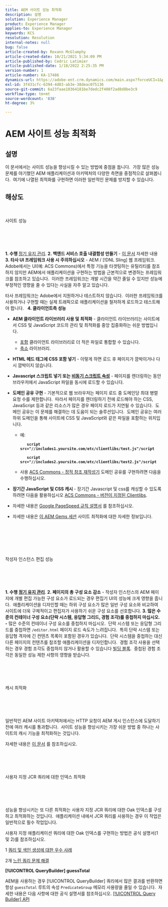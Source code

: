 ```yaml
---
title: AEM 사이트 성능 최적화
description: 설명
solution: Experience Manager
product: Experience Manager
applies-to: Experience Manager
keywords: KCS
resolution: Resolution
internal-notes: null
bug: false
article-created-by: Roxann McGlumphy
article-created-date: 10/21/2021 5:34:09 PM
article-published-by: Cedric Latimier
article-published-date: 1/18/2022 2:25:35 PM
version-number: 1
article-number: KA-17486
dynamics-url: https://adobe-ent.crm.dynamics.com/main.aspx?forceUCI=1&pagetype=entityrecord&etn=knowledgearticle&id=a788e014-9532-ec11-b6e5-000d3a5ba97a
exl-id: 3f431cfc-6394-4d03-ab3e-38deac075136
source-git-commit: 6a23faae10364181be7dedc2f408f2ad8d8be3c9
workflow-type: tm+mt
source-wordcount: '838'
ht-degree: 3%

---
```


# AEM 사이트 성능 최적화

## 설명


이 문서에서는 사이트 성능을 향상시킬 수 있는 방법에 중점을 둡니다.  가장 많은 성능 문제를 야기했던 AEM 애플리케이션과 아키텍처의 다양한 측면을 중점적으로 살펴봅니다.  여기에 나열된 최적화를 구현하면 이러한 일반적인 문제를 방지할 수 있습니다.


## 해상도

<br><br>사이트 성능<br><br><br><br> <br><br>
<b>1. 수행 </b>[정기 유지 관리](https://helpx.adobe.com/experience-manager/kb/AEM6-Maintenance-Guide.html).
<b>2. 백엔드 서비스 호출 내결함성 만들기</b> - [이 문서](https://helpx.adobe.com/experience-manager/kb/backend-web-service-call-blocking-threads-AEM.html) 자세한 내용
<b>3. 타사 UI 프레임워크 사용 시 주의하십시오</b> - AEM / [!DNL Sling] 웹 프레임워크.  Adobe에서는 UI(예: ACS Commons)에서 특정 기능을 타겟팅하는 유틸리티를 참조하지 않지만 AEM에서 애플리케이션을 구현하는 방법을 근본적으로 변경하는 프레임워크를 참조하고 있습니다.  이러한 프레임워크는 개발 시간을 약간 줄일 수 있지만 성능에 부정적인 영향을 줄 수 있다는 사실을 자주 알고 있습니다.

타사 프레임워크는 Adobe에서 지원하거나 테스트하지 않습니다.  이러한 프레임워크를 사용하거나 구현할 때는 실제 트래픽으로 애플리케이션을 철저하게 로드하고 테스트해야 합니다.  
<b>4. 클라이언트측 성능</b>

- <b>AEM 클라이언트 라이브러리 사용 및 최적화</b> - 클라이언트 라이브러리는 사이트에서 CSS 및 JavaScript 코드의 관리 및 최적화를 중앙 집중화하는 쉬운 방법입니다.

   - [포함](https://helpx.adobe.com/kr/experience-manager/6-3/sites/developing/using/clientlibs.html) 클라이언트 라이브러리로 더 적은 파일로 통합할 수 있습니다.
   - [축소](https://helpx.adobe.com/experience-manager/6-3/sites/developing/using/clientlibs.html) 라이브러리.
- <b>HTML 헤드 태그에 CSS 포함 넣기</b> - 이렇게 하면 로드 후 페이지가 깜박이거나 다시 깜박이지 않습니다.
- <b>Javascript 스크립트 넣기 또는 [비동기 스크립트 속성](https://github.com/nateyolles/aem-clientlib-async)</b> - 페이지를 렌더링하는 동안 브라우저에서 JavaScript 파일을 동시에 로드할 수 있습니다.
- <b>도메인 공유 구현</b> - 기본적으로 웹 브라우저는 페이지 로드 중 도메인당 최대 병렬 요청 수를 제한합니다.  따라서 페이지를 렌더링하기 전에 로드해야 하는 CSS, JavaScript 등과 같은 리소스가 많은 경우 페이지 로드가 지연될 수 있습니다.  도메인 공유는 이 문제를 해결하는 데 도움이 되는 솔루션입니다.  도메인 공유는 여러 하위 도메인을 통해 사이트에 CSS 및 JavaScript와 같은 파일을 포함하는 위치입니다.

   - 예:

      <b>

      ```
         script src="//includes1.yoursite.com/etc/clientlibs/test.js"/script
      
         script src="//includes2.yoursite.com/etc/clientlibs/test2.js"/script
      ```


      </b>
   - 사용 [ACS Commons - 정적 참조 재작성기](https://adobe-consulting-services.github.io/acs-aem-commons/features/utils-and-apis/static-reference-rewriter/index.html) 도메인 공유를 구현하려면 다음을 수행하십시오.
- <b>장기간 JavaScript 및 CSS 캐시 </b>- 장기간 Javascript 및 css를 캐싱할 수 있도록 하려면 다음을 활용하십시오 [ACS Commons - 버전이 지정된 Clientlibs](https://adobe-consulting-services.github.io/acs-aem-commons/features/versioned-clientlibs/index.html).
- 자세한 내용은 [Google PageSpeed 규칙 설명서](https://developers.google.com/speed/docs/insights/rules) 를 참조하십시오.
- 자세한 내용은 [이 AEM Gems 세션](https://docs.adobe.com/ddc/en/gems/aem-web-performance.html) 사이트 최적화에 대한 자세한 정보입니다.

<br><br><br><br> <br><br>작성자 인스턴스 편집 성능<br><br><br><br> <br><br>
<b>1. 수행 [정기 유지 관리](https://helpx.adobe.com/experience-manager/kb/AEM6-Maintenance-Guide.html)</b>.
<b>2. 페이지의 총 구성 요소 감소</b> - 작성자 인스턴스의 AEM 페이지에 개별 편집 가능한 구성 요소가 로드되는 경우 편집기 UI의 성능에 크게 영향을 줍니다.  애플리케이션을 디자인할 때는 하위 구성 요소가 많은 일반 구성 요소와 비교하여 사이트에 더욱 구체적이고 편집자가 사용하기 쉬운 구성 요소를 선호합니다.
<b>3. 많은 수준의 컨테이너 구성 요소(단락 시스템, 응답형 그리드, 경험 조각)를 중첩하지 마십시오. -</b> 많은 수준의 컨테이너 구성 요소를 중첩하지 마십시오.  단락 시스템 또는 응답형 그리드를 중첩하면 `/editor.html` 페이지 로드 속도가 느려집니다.  특히 단락 시스템 또는 응답형 격자에 긴 컨텐츠 목록이 포함된 경우가 있습니다.  단락 시스템을 중첩하는 대신 다른 페이지의 컨텐츠를 참조할 애플리케이션을 디자인합니다.  경험 조각 사용을 선택하는 경우 경험 조각도 중첩하지 않거나 활용할 수 있습니다 [빌딩 블록](https://helpx.adobe.com/experience-manager/kt/sites/using/building-blocks-experience-fragment-feature-video-use.html).  중첩된 경험 조각은 동일한 성능 제한 사항의 영향을 받습니다.
<br><br><br><br> <br><br>캐시 최적화<br><br><br><br> <br><br>
일반적인 AEM 사이트 아키텍처에서는 HTTP 요청이 AEM 게시 인스턴스에 도달하기 전에 여러 캐시를 통과합니다.  사이트 성능을 향상시키는 가장 쉬운 방법 중 하나는 사이트의 캐시 기능을 최적화하는 것입니다.

자세한 내용은 [이 문서](https://helpx.adobe.com/experience-manager/kb/optimizing-aem-site-caches.html) 를 참조하십시오.
<br><br><br><br> <br><br>사용자 지정 JCR 쿼리에 대한 인덱스 최적화<br><br><br><br> <br><br>
성능을 향상시키는 또 다른 최적화는 사용자 지정 JCR 쿼리에 대한 Oak 인덱스를 구성하고 최적화하는 것입니다.  애플리케이션 내에서 JCR 쿼리를 사용하는 경우 이 작업은 일반적으로 필수 작업입니다.

사용자 지정 애플리케이션 쿼리에 대한 Oak 인덱스를 구현하는 방법은 공식 설명서(1 및 2)를 참조하십시오.

1 [쿼리 및 색인 생성에 대한 우수 사례](https://experienceleague.adobe.com/docs/experience-manager-65/deploying/practices/best-practices-for-queries-and-indexing.html?lang=ko)

2개 [느린 쿼리 문제 해결](https://experienceleague.adobe.com/docs/experience-manager-65/developing/bestpractices/troubleshooting-slow-queries.html?lang=en)



<b>[!UICONTROL QueryBuilder] guessTotal</b>

AEM을 사용하는 경우 [!UICONTROL QueryBuilder] 쿼리에서 많은 결과를 반환하면 항상 `guessTotal` 루트의 속성 `PredicateGroup` 메모리 사용량을 줄일 수 있습니다.  자세한 내용은 다음 사항에 대한 공식 설명서를 참조하십시오. [[!UICONTROL Query Builder] API](https://experienceleague.adobe.com/docs/experience-manager-65/developing/platform/query-builder/querybuilder-api.html?lang=en#using-p-guesstotal-to-return-the-results)
